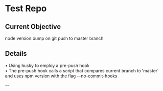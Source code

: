 # Test Repo  

## Current Objective
node version bump on git push to master branch

## Details
• Using husky to employ a pre-push hook  
• The pre-push hook calls a script that compares current branch to 'master' and uses npm version with the flag --no-commit-hooks  

--

